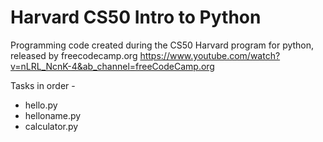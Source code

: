 # Harvard CS50 Intro to Python
 Programming code created during the CS50 Harvard program for python, released by freecodecamp.org
https://www.youtube.com/watch?v=nLRL_NcnK-4&ab_channel=freeCodeCamp.org


Tasks in order - 
- hello.py
- helloname.py
- calculator.py
